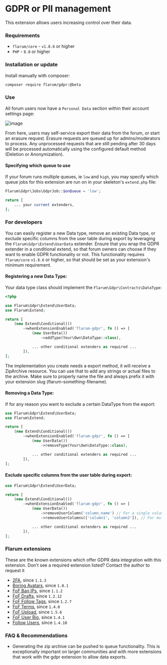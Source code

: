 # GDPR or PII management

This extension allows users increasing control over their data.

### Requirements

- `flarum/core` - `v1.8.6` or higher
- `PHP` - `8.0` or higher

### Installation or update

Install manually with composer:

```sh
composer require flarum/gdpr:@beta
```

### Use

All forum users now have a `Personal Data` section within their account settings page:

![image](https://github.com/flarum/gdpr/assets/16573496/4e469956-709f-4ba3-a5fe-d3fcb0401b73)

From here, users may self-service export their data from the forum, or start an erasure request. Erasure requests are queued up for admins/moderators to process. Any unprocessed requests that are still pending after 30 days will be processed automatically using the configured default method (Deletion or Anonymization).

#### Specifying which queue to use
If your forum runs multiple queues, ie `low` and `high`, you may specify which queue jobs for this extension are run on in your skeleton's `extend.php` file:

```php
Flarum\Gdpr\Jobs\GdprJob::$onQueue = 'low';

return [
    ... your current extenders,
];
```

### For developers

You can easily register a new Data type, remove an existing Data type, or exclude specific columns from the user table during export by leveraging the `Flarum\Gdpr\Extend\UserData` extender. Ensure that you wrap the GDPR extender in a conditional extend, so that forum owners can choose if they want to enable GDPR functionality or not. This functionality requires `flarum/core` `v1.8.6` or higher, so that should be set as your extension's minimum requirement.

#### Registering a new Data Type:

Your data type class should implement the `Flarum\Gdpr\Contracts\DataType`:
```php
<?php

use Flarum\Gdpr\Extend\UserData;
use Flarum\Extend;

return [
    (new Extend\Conditional())
        ->whenExtensionEnabled('flarum-gdpr', fn () => [
            (new UserData())
                ->addType(Your\Own\DataType::class),

            ... other conditional extenders as required ...
        ]),
];
```

The implementation you create needs a export method, it will receive a ZipArchive resource.
You can use that to add any strings or actual files to the archive. Make sure to properly
name the file and always prefix it with your extension slug (flarum-something-filename).

#### Removing a Data Type:
If for any reason you want to exclude a certain DataType from the export:
```php
use Flarum\Gdpr\Extend\UserData;
use Flarum\Extend;

return [
    (new Extend\Conditional())
        ->whenExtensionEnabled('flarum-gdpr', fn () => [
            (new UserData())
                ->removeType(Your\Own\DataType::class),

            ... other conditional extenders as required ...
        ]),
];
```

#### Exclude specific columns from the user table during export:
```php
use Flarum\Gdpr\Extend\UserData;

return [
    (new Extend\Conditional())
        ->whenExtensionEnabled('flarum-gdpr', fn () => [
            (new UserData())
                ->removeUserColumn('column_name') // For a single column
                ->removeUserColumns(['column1', 'column2']), // For multiple columns

            ... other conditional extenders as required ...
        ]),
];
```
### Flarum extensions

These are the known extensions which offer GDPR data integration with this extension. Don't see a required extension listed? Contact the author to request it

- [2FA](https://github.com/imorland/flarum-ext-twofactor), since `1.1.3`
- [Boring Avatars](https://github.com/imorland/flarum-ext-boring-avatars), since `1.0.1`
- [FoF Ban IPs](https://github.com/FriendsOfFlarum/ban-ips), since `1.1.2`
- [FoF Drafts](https://github.com/FriendsOfFlarum/drafts), since `1.2.12`
- [FoF Follow Tags](https://github.com/FriendsOfFlarum/follow-tags), since `1.2.7`
- [FoF Terms](https://github.com/FriendsOfFlarum/terms), since `1.4.0`
- [FoF Upload](https://github.com/FriendsOfFlarum/upload), since `1.5.6`
- [FoF User Bio](https://github.com/FriendsOfFlarum/user-bio), since `1.4.1`
- [Follow Users](https://github.com/imorland/follow-users), since `1.4.10`

### FAQ & Recommendations

- Generating the zip archive can be pushed to queue functionality. This is exceptionally important on larger communities and with more extensions that work with the gdpr extension to allow data exports.
